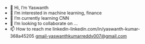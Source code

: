 - 👋 Hi, I’m Yaswanth
- 👀 I’m interested in machine learning, finance
- 🌱 I’m currently learning CNN
- 💞️ I’m looking to collaborate on ...
- 📫 How to reach me 
linkedin-linkedin.com/in/yaswanth-kumar-368a45205
gmail-yaswanthkumarreddy007@gmail.com

<!---
yaswanthoo7/yaswanthoo7 is a ✨ special ✨ repository because its `README.md` (this file) appears on your GitHub profile.
You can click the Preview link to take a look at your changes.
--->
